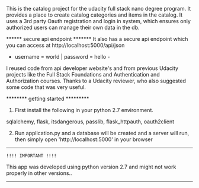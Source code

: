 This is the catalog project for the udacity full stack nano degree program.
It provides a place to create catalog categories and items in the catalog.
It uses a 3rd party Oauth registration and login in system,
which ensures only authorized users can manage their own data in the db.

****** secure api endpoint *******
It also has a secure api endpoint which you can access at
http://localhost:5000/api/json 
- username = world | password = hello -

I reused code from api developer website's and from previous Udacity 
projects like the Full Stack Foundations and Authentication and Authorization courses.
Thanks to a Udacity reviewer, who also suggested some code that was very useful.

******** getting started *********
1. First install the following in your python 2.7 environment.

sqlalchemy, flask, itsdangerous, passlib, flask_httpauth, oauth2client

2. Run application.py and a database will be created and a server will run, 
then simply open 'http://localhost:5000' in your browser



******************************************************************
	!!!! IMPORTANT !!!!

This app was developed using python version 2.7 and might not work
properly in other versions..
******************************************************************
